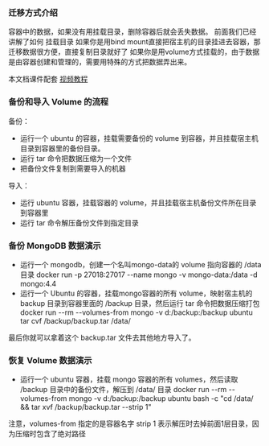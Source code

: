 ### 迁移方式介绍

容器中的数据，如果没有用挂载目录，删除容器后就会丢失数据。
前面我们已经讲解了如何 挂载目录
如果你是用bind mount直接把宿主机的目录挂进去容器，那迁移数据很方便，直接复制目录就好了
如果你是用volume方式挂载的，由于数据是由容器创建和管理的，需要用特殊的方式把数据弄出来。

本文档课件配套 [视频教程](https://www.bilibili.com/video/BV11L411g7U1?p=8)

### 备份和导入 Volume 的流程

备份：

- 运行一个 ubuntu 的容器，挂载需要备份的 volume 到容器，并且挂载宿主机目录到容器里的备份目录。
- 运行 tar 命令把数据压缩为一个文件
- 把备份文件复制到需要导入的机器

导入：

- 运行 ubuntu 容器，挂载容器的 volume，并且挂载宿主机备份文件所在目录到容器里
- 运行 tar 命令解压备份文件到指定目录

### 备份 MongoDB 数据演示

- 运行一个 mongodb，创建一个名叫mongo-data的 volume 指向容器的 /data 目录
  docker run -p 27018:27017 --name mongo -v mongo-data:/data -d mongo:4.4
- 运行一个 Ubuntu 的容器，挂载mongo容器的所有 volume，映射宿主机的 backup 目录到容器里面的 /backup 目录，然后运行 tar 命令把数据压缩打包
  docker run --rm --volumes-from mongo -v d:/backup:/backup ubuntu tar cvf /backup/backup.tar /data/

最后你就可以拿着这个 backup.tar 文件去其他地方导入了。

### 恢复 Volume 数据演示

- 运行一个 ubuntu 容器，挂载 mongo 容器的所有 volumes，然后读取 /backup 目录中的备份文件，解压到 /data/ 目录
  docker run --rm --volumes-from mongo -v d:/backup:/backup ubuntu bash -c "cd /data/ && tar xvf /backup/backup.tar --strip 1"

注意，volumes-from 指定的是容器名字
strip 1 表示解压时去掉前面1层目录，因为压缩时包含了绝对路径
